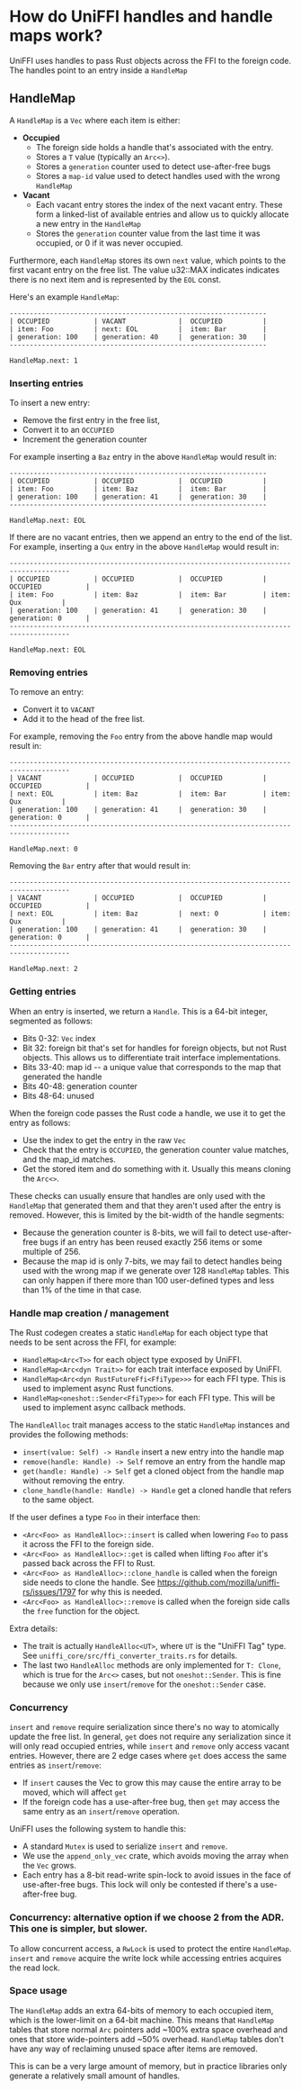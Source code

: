 # How do UniFFI handles and handle maps work?

UniFFI uses handles to pass Rust objects across the FFI to the foreign code.
The handles point to an entry inside a `HandleMap`

## HandleMap

A `HandleMap` is a `Vec` where each item is either:

- **Occupied**
  - The foreign side holds a handle that's associated with the entry.
  - Stores a `T` value (typically an `Arc<>`).
  - Stores a `generation` counter used to detect use-after-free bugs
  - Stores a `map-id` value used to detect handles used with the wrong `HandleMap`
- **Vacant**
  - Each vacant entry stores the index of the next vacant entry.
    These form a linked-list of available entries and allow us to quickly allocate a new entry in the `HandleMap`
  - Stores the `generation` counter value from the last time it was occupied, or 0 if it was never occupied.

Furthermore, each `HandleMap` stores its own `next` value, which points to the first vacant entry on the free list.
The value u32::MAX indicates indicates there is no next item and is represented by the `EOL` const.

Here's an example `HandleMap`:

```
----------------------------------------------------------------
| OCCUPIED           | VACANT             |  OCCUPIED          |
| item: Foo          | next: EOL          |  item: Bar         |
| generation: 100    | generation: 40     |  generation: 30    |
----------------------------------------------------------------

HandleMap.next: 1
```

### Inserting entries

To insert a new entry:
  - Remove the first entry in the free list, 
  - Convert it to an `OCCUPIED`
  - Increment the generation counter

For example inserting a `Baz` entry in the above `HandleMap` would result in:

```
----------------------------------------------------------------
| OCCUPIED           | OCCUPIED           |  OCCUPIED          |
| item: Foo          | item: Baz          |  item: Bar         |
| generation: 100    | generation: 41     |  generation: 30    |
----------------------------------------------------------------

HandleMap.next: EOL
```

If there are no vacant entries, then we append an entry to the end of the list.
For example, inserting a `Qux` entry in the above `HandleMap` would result in:

```
-------------------------------------------------------------------------------------
| OCCUPIED           | OCCUPIED           |  OCCUPIED          | OCCUPIED           |
| item: Foo          | item: Baz          |  item: Bar         | item: Qux          |
| generation: 100    | generation: 41     |  generation: 30    | generation: 0      |
-------------------------------------------------------------------------------------

HandleMap.next: EOL
```

### Removing entries

To remove an entry:
  - Convert it to `VACANT`
  - Add it to the head of the free list.

For example, removing the `Foo` entry from the above handle map would result in:

```
-------------------------------------------------------------------------------------
| VACANT             | OCCUPIED           |  OCCUPIED          | OCCUPIED           |
| next: EOL          | item: Baz          |  item: Bar         | item: Qux          |
| generation: 100    | generation: 41     |  generation: 30    | generation: 0      |
-------------------------------------------------------------------------------------

HandleMap.next: 0
```

Removing the `Bar` entry after that would result in:

```
-------------------------------------------------------------------------------------
| VACANT             | OCCUPIED           |  OCCUPIED          | OCCUPIED           |
| next: EOL          | item: Baz          |  next: 0           | item: Qux          |
| generation: 100    | generation: 41     |  generation: 30    | generation: 0      |
-------------------------------------------------------------------------------------

HandleMap.next: 2
```

### Getting entries

When an entry is inserted, we return a `Handle`.
This is a 64-bit integer, segmented as follows:
- Bits 0-32: `Vec` index
- Bit 32: foreign bit that's set for handles for foreign objects, but not Rust objects.
  This allows us to differentiate trait interface implementations.
- Bits 33-40: map id -- a unique value that corresponds to the map that generated the handle
- Bits 40-48: generation counter
- Bits 48-64: unused

When the foreign code passes the Rust code a handle, we use it to get the entry as follows:

- Use the index to get the entry in the raw `Vec`
- Check that the entry is `OCCUPIED`, the generation counter value matches, and the map_id matches.
- Get the stored item and do something with it.  Usually this means cloning the `Arc<>`.

These checks can usually ensure that handles are only used with the `HandleMap` that generated them and that they aren't used after the entry is removed.
However, this is limited by the bit-width of the handle segments:

- Because the generation counter is 8-bits, we will fail to detect use-after-free bugs if an entry has been reused exactly 256 items or some multiple of 256.
- Because the map id is only 7-bits, we may fail to detect handles being used with the wrong map if we generate over 128 `HandleMap` tables.
  This can only happen if there more than 100 user-defined types and less than 1% of the time in that case.

### Handle map creation / management

The Rust codegen creates a static `HandleMap` for each object type that needs to be sent across the FFI, for example:
  - `HandleMap<Arc<T>>` for each object type exposed by UniFFI.
  - `HandleMap<Arc<dyn Trait>>` for each trait interface exposed by UniFFI.
  - `HandleMap<Arc<dyn RustFutureFfi<FfiType>>>` for each FFI type.  This is used to implement async Rust functions.
  - `HandleMap<oneshot::Sender<FfiType>>` for each FFI type.  This will be used to implement async callback methods.

The `HandleAlloc` trait manages access to the static `HandleMap` instances and provides the following methods:
  - `insert(value: Self) -> Handle` insert a new entry into the handle map
  - `remove(handle: Handle) -> Self` remove an entry from the handle map
  - `get(handle: Handle) -> Self` get a cloned object from the handle map without removing the entry.
  - `clone_handle(handle: Handle) -> Handle` get a cloned handle that refers to the same object.

If the user defines a type `Foo` in their interface then:
 - `<Arc<Foo> as HandleAlloc>::insert` is called when lowering `Foo` to pass it across the FFI to the foreign side.
 - `<Arc<Foo> as HandleAlloc>::get` is called when lifting `Foo` after it's passed back across the FFI to Rust.
 - `<Arc<Foo> as HandleAlloc>::clone_handle` is called when the foreign side needs to clone the handle.
   See https://github.com/mozilla/uniffi-rs/issues/1797 for why this is needed.
 - `<Arc<Foo> as HandleAlloc>::remove` is called when the foreign side calls the `free` function for the object.

Extra details:
  - The trait is actually `HandleAlloc<UT>`, where `UT` is the "UniFFI Tag" type. See `uniffi_core/src/ffi_converter_traits.rs` for details.
  - The last two `HandleAlloc` methods are only implemented for `T: Clone`, which is true for the `Arc<>` cases, but not `oneshot::Sender`.
    This is fine because we only use `insert`/`remove` for the `oneshot::Sender` case.

### Concurrency

`insert` and `remove` require serialization since there's no way to atomically update the free list.
In general, `get` does not require any serialization since it will only read occupied entries, while `insert` and `remove` only access vacant entries.
However, there are 2 edge cases where `get` does access the same entries as `insert`/`remove`:

  - If `insert` causes the Vec to grow this may cause the entire array to be moved, which will affect `get`
  - If the foreign code has a use-after-free bug, then `get` may access the same entry as an `insert`/`remove` operation.

UniFFI uses the following system to handle this:

- A standard `Mutex` is used to serialize `insert` and `remove`.
- We use the `append_only_vec` crate, which avoids moving the array when the `Vec` grows.
- Each entry has a 8-bit read-write spin-lock to avoid issues in the face of use-after-free bugs.
  This lock will only be contested if there's a use-after-free bug.

### Concurrency: alternative option if we choose 2 from the ADR.  This one is simpler, but slower.

To allow concurrent access, a `RwLock` is used to protect the entire `HandleMap`.
`insert` and `remove` acquire the write lock while accessing entries acquires the read lock.

### Space usage

The `HandleMap` adds an extra 64-bits of memory to each occupied item, which is the lower-limit on a 64-bit machine.
This means that `HandleMap` tables that store normal `Arc` pointers add ~100% extra space overhead and ones that store wide-pointers add ~50% overhead.
`HandleMap` tables don't have any way of reclaiming unused space after items are removed.

This is can be a very large amount of memory, but in practice libraries only generate a relatively small amount of handles.
